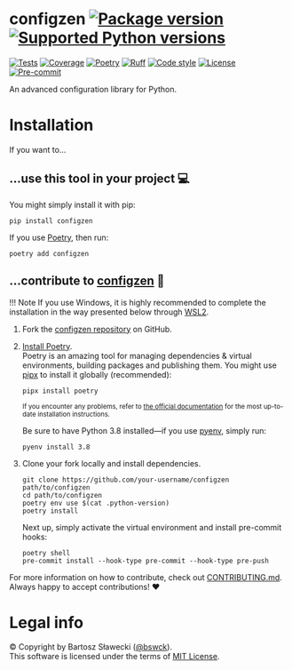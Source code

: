 
# configzen [![Package version](https://img.shields.io/pypi/v/configzen?label=PyPI)](https://pypi.org/project/configzen/) [![Supported Python versions](https://img.shields.io/pypi/pyversions/configzen.svg?logo=python&label=Python)](https://pypi.org/project/configzen/)
[![Tests](https://github.com/bswck/configzen/actions/workflows/test.yml/badge.svg)](https://github.com/bswck/configzen/actions/workflows/test.yml)
[![Coverage](https://coverage-badge.samuelcolvin.workers.dev/bswck/configzen.svg)](https://coverage-badge.samuelcolvin.workers.dev/redirect/bswck/configzen)
[![Poetry](https://img.shields.io/endpoint?url=https://python-poetry.org/badge/v0.json)](https://python-poetry.org/)
[![Ruff](https://img.shields.io/endpoint?url=https://raw.githubusercontent.com/astral-sh/ruff/main/assets/badge/v2.json)](https://github.com/astral-sh/ruff)
[![Code style](https://img.shields.io/badge/code%20style-black-000000.svg?label=Code%20style)](https://github.com/psf/black)
[![License](https://img.shields.io/github/license/bswck/configzen.svg?label=License)](https://github.com/bswck/configzen/blob/HEAD/LICENSE)
[![Pre-commit](https://img.shields.io/badge/pre--commit-enabled-brightgreen?logo=pre-commit&logoColor=white)](https://github.com/pre-commit/pre-commit)

An advanced configuration library for Python.

# Installation
If you want to…



## …use this tool in your project 💻
You might simply install it with pip:

```shell
pip install configzen
```

If you use [Poetry](https://python-poetry.org/), then run:

```shell
poetry add configzen
```

## …contribute to [configzen](https://github.com/bswck/configzen) 🚀

<!--
This section was generated from bswck/skeleton@3a798c1.
Instead of changing this particular file, you might want to alter the template:
https://github.com/bswck/skeleton/tree/3a798c1/fragments/guide.md
-->

!!! Note
    If you use Windows, it is highly recommended to complete the installation in the way presented below through [WSL2](https://learn.microsoft.com/en-us/windows/wsl/install).



1.  Fork the [configzen repository](https://github.com/bswck/configzen) on GitHub.

1.  [Install Poetry](https://python-poetry.org/docs/#installation).<br/>
    Poetry is an amazing tool for managing dependencies & virtual environments, building packages and publishing them.
    You might use [pipx](https://github.com/pypa/pipx#readme) to install it globally (recommended):

    ```shell
    pipx install poetry
    ```

    <sub>If you encounter any problems, refer to [the official documentation](https://python-poetry.org/docs/#installation) for the most up-to-date installation instructions.</sub>

    Be sure to have Python 3.8 installed—if you use [pyenv](https://github.com/pyenv/pyenv#readme), simply run:

    ```shell
    pyenv install 3.8
    ```

1.  Clone your fork locally and install dependencies.

    ```shell
    git clone https://github.com/your-username/configzen path/to/configzen
    cd path/to/configzen
    poetry env use $(cat .python-version)
    poetry install
    ```

    Next up, simply activate the virtual environment and install pre-commit hooks:

    ```shell
    poetry shell
    pre-commit install --hook-type pre-commit --hook-type pre-push
    ```

For more information on how to contribute, check out [CONTRIBUTING.md](https://github.com/bswck/configzen/blob/HEAD/CONTRIBUTING.md).<br/>
Always happy to accept contributions! ❤️


# Legal info
© Copyright by Bartosz Sławecki ([@bswck](https://github.com/bswck)).
<br />This software is licensed under the terms of [MIT License](https://github.com/bswck/configzen/blob/HEAD/LICENSE).
